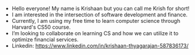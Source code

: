 - Hello everyone! My name is Krishaan but you can call me Krish for short!
- I am interested in the intersection of software development and finance.
- Currently, I am using my free time to learn computer science through Harvard's CS50 course.
- I’m looking to collaborate on learning CS and how we can utilize it to optimize financial services.
- Linkedin: https://www.linkedin.com/in/krishaan-thyagarajan-587836173/
<!---
krishaanthyagarajan/krishaanthyagarajan is a ✨ special ✨ repository because its `README.md` (this file) appears on your GitHub profile.
You can click the Preview link to take a look at your changes.
--->
